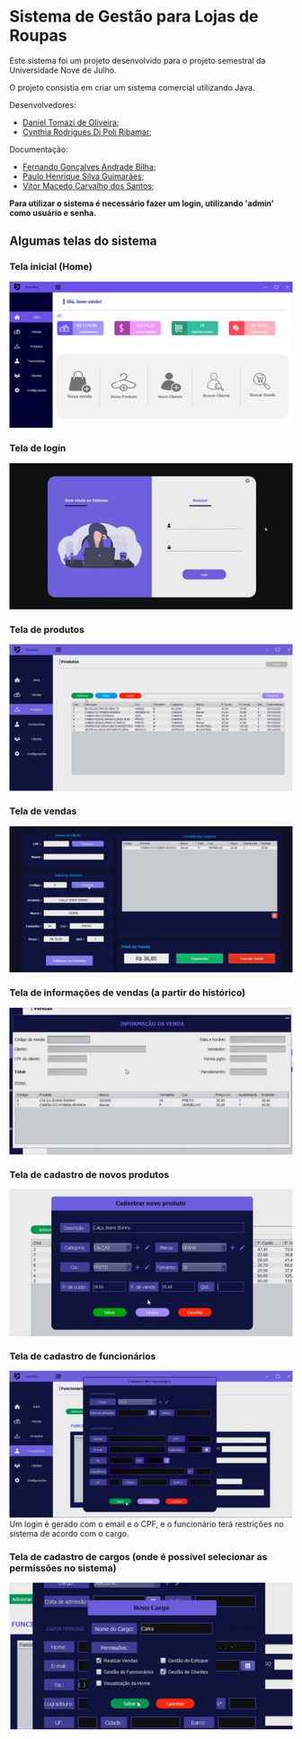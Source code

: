 # Sistema de Gestão para Lojas de Roupas
Este sistema foi um projeto desenvolvido para o projeto semestral da Universidade Nove de Julho.

O projeto consistia em criar um sistema comercial utilizando Java.

Desenvolvedores:
- [Daniel Tomazi de Oliveira](https://github.com/DanielTomazi);
- [Cynthia Rodrigues Di Poli Ribamar](https://github.com/cynthiaribamar);

Documentação:
- [Fernando Gonçalves Andrade Bilha](https//github.com/liinqy);
- [Paulo Henrique Silva Guimarães](https://github.com/PaulofrontHenrique);
- [Vitor Macedo Carvalho dos Santos](https://github.com/VitorMaced0);

**Para utilizar o sistema é necessário fazer um login, utilizando 'admin' como usuário e senha.**


## Algumas telas do sistema

### Tela inicial (Home)
![](docs/homeinfo.png)

### Tela de login
![](docs/login.png)

### Tela de produtos
![](docs/produtos.png)

### Tela de vendas
![](docs/vendas.png)

### Tela de informações de vendas (a partir do histórico)
![](docs/vendainfo.png)

### Tela de cadastro de novos produtos
![](docs/cadastro-produtos.png)

### Tela de cadastro de funcionários
![](docs/cadastro-funcionarios.png)
Um login é gerado com o email e o CPF, e o funcionário terá restrições no sistema de acordo com o cargo.

### Tela de cadastro de cargos (onde é possível selecionar as permissões no sistema)
![](docs/cadastro-cargo.png)

